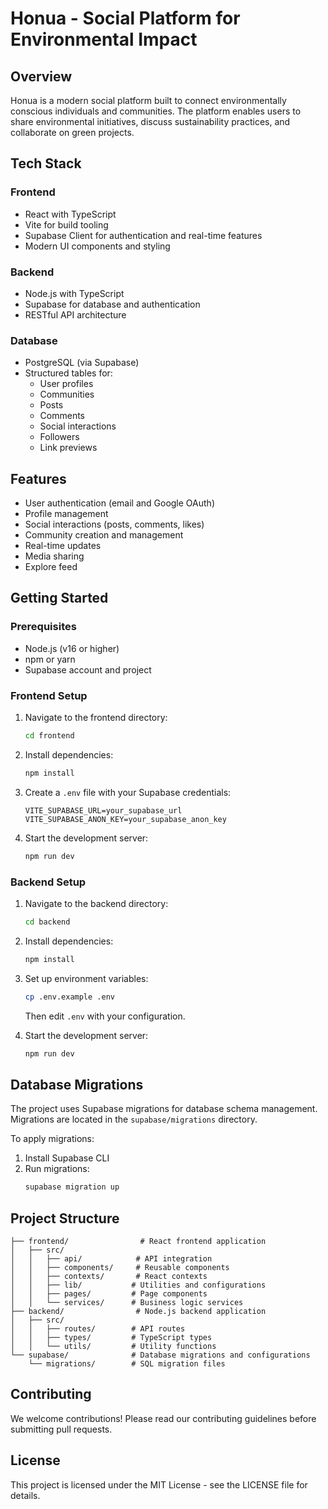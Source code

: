 # Honua - Social Platform for Environmental Impact

## Overview
Honua is a modern social platform built to connect environmentally conscious individuals and communities. The platform enables users to share environmental initiatives, discuss sustainability practices, and collaborate on green projects.

## Tech Stack

### Frontend
- React with TypeScript
- Vite for build tooling
- Supabase Client for authentication and real-time features
- Modern UI components and styling

### Backend
- Node.js with TypeScript
- Supabase for database and authentication
- RESTful API architecture

### Database
- PostgreSQL (via Supabase)
- Structured tables for:
  - User profiles
  - Communities
  - Posts
  - Comments
  - Social interactions
  - Followers
  - Link previews

## Features
- User authentication (email and Google OAuth)
- Profile management
- Social interactions (posts, comments, likes)
- Community creation and management
- Real-time updates
- Media sharing
- Explore feed

## Getting Started

### Prerequisites
- Node.js (v16 or higher)
- npm or yarn
- Supabase account and project

### Frontend Setup
1. Navigate to the frontend directory:
   ```bash
   cd frontend
   ```

2. Install dependencies:
   ```bash
   npm install
   ```

3. Create a `.env` file with your Supabase credentials:
   ```env
   VITE_SUPABASE_URL=your_supabase_url
   VITE_SUPABASE_ANON_KEY=your_supabase_anon_key
   ```

4. Start the development server:
   ```bash
   npm run dev
   ```

### Backend Setup
1. Navigate to the backend directory:
   ```bash
   cd backend
   ```

2. Install dependencies:
   ```bash
   npm install
   ```

3. Set up environment variables:
   ```bash
   cp .env.example .env
   ```
   Then edit `.env` with your configuration.

4. Start the development server:
   ```bash
   npm run dev
   ```

## Database Migrations
The project uses Supabase migrations for database schema management. Migrations are located in the `supabase/migrations` directory.

To apply migrations:
1. Install Supabase CLI
2. Run migrations:
   ```bash
   supabase migration up
   ```

## Project Structure
```
├── frontend/                # React frontend application
│   ├── src/
│   │   ├── api/            # API integration
│   │   ├── components/     # Reusable components
│   │   ├── contexts/       # React contexts
│   │   ├── lib/           # Utilities and configurations
│   │   ├── pages/         # Page components
│   │   └── services/      # Business logic services
├── backend/                # Node.js backend application
│   ├── src/
│   │   ├── routes/        # API routes
│   │   ├── types/         # TypeScript types
│   │   └── utils/         # Utility functions
└── supabase/              # Database migrations and configurations
    └── migrations/        # SQL migration files
```

## Contributing
We welcome contributions! Please read our contributing guidelines before submitting pull requests.

## License
This project is licensed under the MIT License - see the LICENSE file for details.
